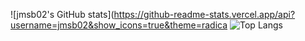 
![jmsb02's GitHub stats](https://github-readme-stats.vercel.app/api?username=jmsb02&show_icons=true&theme=radica
![Top Langs](https://github-readme-stats.vercel.app/api/top-langs/?username=jmsb02&layout=compact)
